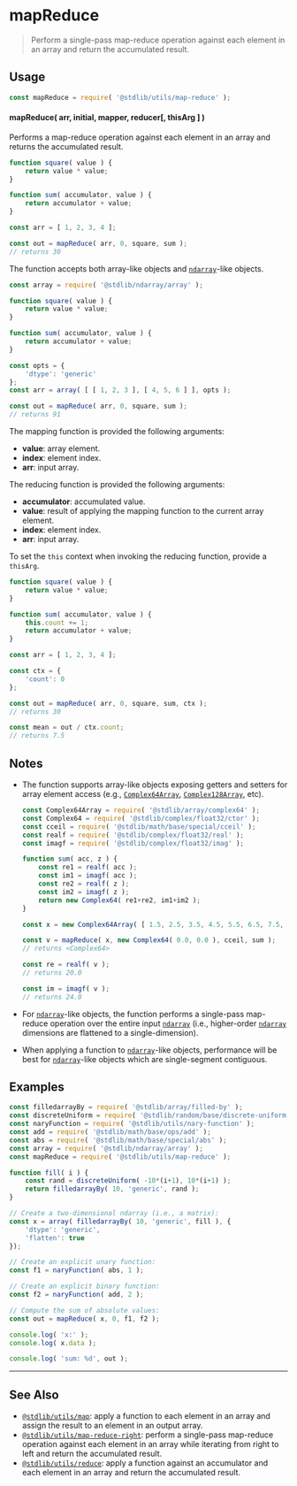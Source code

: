 <!--

@license Apache-2.0

Copyright (c) 2022 The Stdlib Authors.

Licensed under the Apache License, Version 2.0 (the "License");
you may not use this file except in compliance with the License.
You may obtain a copy of the License at

   http://www.apache.org/licenses/LICENSE-2.0

Unless required by applicable law or agreed to in writing, software
distributed under the License is distributed on an "AS IS" BASIS,
WITHOUT WARRANTIES OR CONDITIONS OF ANY KIND, either express or implied.
See the License for the specific language governing permissions and
limitations under the License.

-->

# mapReduce

> Perform a single-pass map-reduce operation against each element in an array and return the accumulated result.

<!-- Section to include introductory text. Make sure to keep an empty line after the intro `section` element and another before the `/section` close. -->

<section class="intro">

</section>

<!-- /.intro -->

<!-- Package usage documentation. -->

<section class="usage">

## Usage

```javascript
const mapReduce = require( '@stdlib/utils/map-reduce' );
```

#### mapReduce( arr, initial, mapper, reducer\[, thisArg ] )

Performs a map-reduce operation against each element in an array and returns the accumulated result.

```javascript
function square( value ) {
    return value * value;
}

function sum( accumulator, value ) {
    return accumulator + value;
}

const arr = [ 1, 2, 3, 4 ];

const out = mapReduce( arr, 0, square, sum );
// returns 30
```

The function accepts both array-like objects and [`ndarray`][@stdlib/ndarray/ctor]-like objects.

```javascript
const array = require( '@stdlib/ndarray/array' );

function square( value ) {
    return value * value;
}

function sum( accumulator, value ) {
    return accumulator + value;
}

const opts = {
    'dtype': 'generic'
};
const arr = array( [ [ 1, 2, 3 ], [ 4, 5, 6 ] ], opts );

const out = mapReduce( arr, 0, square, sum );
// returns 91
```

The mapping function is provided the following arguments:

-   **value**: array element.
-   **index**: element index.
-   **arr**: input array.

The reducing function is provided the following arguments:

-   **accumulator**: accumulated value.
-   **value**: result of applying the mapping function to the current array element.
-   **index**: element index.
-   **arr**: input array.

To set the `this` context when invoking the reducing function, provide a `thisArg`.

<!-- eslint-disable no-invalid-this -->

```javascript
function square( value ) {
    return value * value;
}

function sum( accumulator, value ) {
    this.count += 1;
    return accumulator + value;
}

const arr = [ 1, 2, 3, 4 ];

const ctx = {
    'count': 0
};

const out = mapReduce( arr, 0, square, sum, ctx );
// returns 30

const mean = out / ctx.count;
// returns 7.5
```

</section>

<!-- /.usage -->

<!-- Package usage notes. Make sure to keep an empty line after the `section` element and another before the `/section` close. -->

<section class="notes">

## Notes

-   The function supports array-like objects exposing getters and setters for array element access (e.g., [`Complex64Array`][@stdlib/array/complex64], [`Complex128Array`][@stdlib/array/complex128], etc).

    ```javascript
    const Complex64Array = require( '@stdlib/array/complex64' );
    const Complex64 = require( '@stdlib/complex/float32/ctor' );
    const cceil = require( '@stdlib/math/base/special/cceil' );
    const realf = require( '@stdlib/complex/float32/real' );
    const imagf = require( '@stdlib/complex/float32/imag' );

    function sum( acc, z ) {
        const re1 = realf( acc );
        const im1 = imagf( acc );
        const re2 = realf( z );
        const im2 = imagf( z );
        return new Complex64( re1+re2, im1+im2 );
    }

    const x = new Complex64Array( [ 1.5, 2.5, 3.5, 4.5, 5.5, 6.5, 7.5, 8.5 ] );

    const v = mapReduce( x, new Complex64( 0.0, 0.0 ), cceil, sum );
    // returns <Complex64>

    const re = realf( v );
    // returns 20.0

    const im = imagf( v );
    // returns 24.0
    ```

-   For [`ndarray`][@stdlib/ndarray/ctor]-like objects, the function performs a single-pass map-reduce operation over the entire input [`ndarray`][@stdlib/ndarray/ctor] (i.e., higher-order [`ndarray`][@stdlib/ndarray/ctor] dimensions are flattened to a single-dimension).

-   When applying a function to [`ndarray`][@stdlib/ndarray/ctor]-like objects, performance will be best for [`ndarray`][@stdlib/ndarray/ctor]-like objects which are single-segment contiguous.

</section>

<!-- /.notes -->

<!-- Package usage examples. -->

<section class="examples">

## Examples

<!-- eslint no-undef: "error" -->

```javascript
const filledarrayBy = require( '@stdlib/array/filled-by' );
const discreteUniform = require( '@stdlib/random/base/discrete-uniform' ).factory;
const naryFunction = require( '@stdlib/utils/nary-function' );
const add = require( '@stdlib/math/base/ops/add' );
const abs = require( '@stdlib/math/base/special/abs' );
const array = require( '@stdlib/ndarray/array' );
const mapReduce = require( '@stdlib/utils/map-reduce' );

function fill( i ) {
    const rand = discreteUniform( -10*(i+1), 10*(i+1) );
    return filledarrayBy( 10, 'generic', rand );
}

// Create a two-dimensional ndarray (i.e., a matrix):
const x = array( filledarrayBy( 10, 'generic', fill ), {
    'dtype': 'generic',
    'flatten': true
});

// Create an explicit unary function:
const f1 = naryFunction( abs, 1 );

// Create an explicit binary function:
const f2 = naryFunction( add, 2 );

// Compute the sum of absolute values:
const out = mapReduce( x, 0, f1, f2 );

console.log( 'x:' );
console.log( x.data );

console.log( 'sum: %d', out );
```

</section>

<!-- /.examples -->

<!-- Section to include cited references. If references are included, add a horizontal rule *before* the section. Make sure to keep an empty line after the `section` element and another before the `/section` close. -->

<section class="references">

</section>

<!-- /.references -->

<!-- Section for related `stdlib` packages. Do not manually edit this section, as it is automatically populated. -->

<section class="related">

* * *

## See Also

-   <span class="package-name">[`@stdlib/utils/map`][@stdlib/utils/map]</span><span class="delimiter">: </span><span class="description">apply a function to each element in an array and assign the result to an element in an output array.</span>
-   <span class="package-name">[`@stdlib/utils/map-reduce-right`][@stdlib/utils/map-reduce-right]</span><span class="delimiter">: </span><span class="description">perform a single-pass map-reduce operation against each element in an array while iterating from right to left and return the accumulated result.</span>
-   <span class="package-name">[`@stdlib/utils/reduce`][@stdlib/utils/reduce]</span><span class="delimiter">: </span><span class="description">apply a function against an accumulator and each element in an array and return the accumulated result.</span>

</section>

<!-- /.related -->

<!-- Section for all links. Make sure to keep an empty line after the `section` element and another before the `/section` close. -->

<section class="links">

[@stdlib/ndarray/ctor]: https://github.com/stdlib-js/stdlib/tree/develop/lib/node_modules/%40stdlib/ndarray/ctor

[@stdlib/array/complex64]: https://github.com/stdlib-js/stdlib/tree/develop/lib/node_modules/%40stdlib/array/complex64

[@stdlib/array/complex128]: https://github.com/stdlib-js/stdlib/tree/develop/lib/node_modules/%40stdlib/array/complex128

<!-- <related-links> -->

[@stdlib/utils/map]: https://github.com/stdlib-js/stdlib/tree/develop/lib/node_modules/%40stdlib/utils/map

[@stdlib/utils/map-reduce-right]: https://github.com/stdlib-js/stdlib/tree/develop/lib/node_modules/%40stdlib/utils/map-reduce-right

[@stdlib/utils/reduce]: https://github.com/stdlib-js/stdlib/tree/develop/lib/node_modules/%40stdlib/utils/reduce

<!-- </related-links> -->

</section>

<!-- /.links -->
